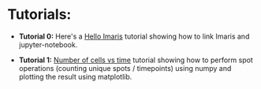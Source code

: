 # Tutorials:
* **Tutorial 0:** Here's a [Hello Imaris](https://github.com/zindy/Imaris/blob/master/tutorials/hello_imaris.ipynb) tutorial showing how to link Imaris and jupyter-notebook.

* **Tutorial 1:** [Number of cells vs time](https://github.com/zindy/Imaris/blob/master/tutorials/ncells_vs_time.ipynb) tutorial showing how to perform spot operations (counting unique spots / timepoints) using numpy and plotting the result using matplotlib.

